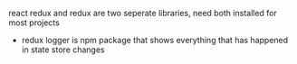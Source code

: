 react redux and redux are two seperate libraries, need both installed for most projects

- redux logger is npm package that shows everything that has happened in state store changes